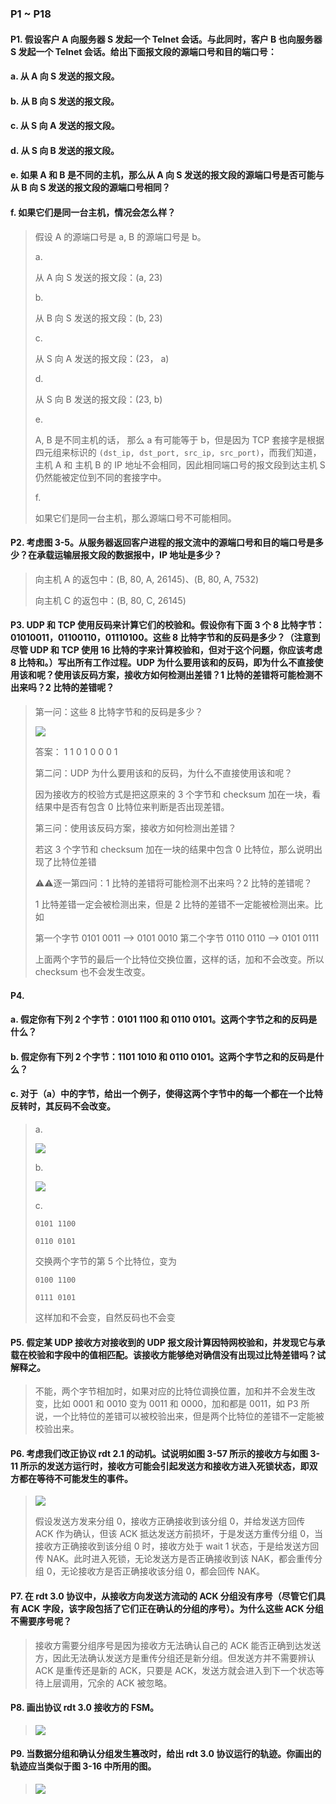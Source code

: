### P1 ~ P18

#### P1. 假设客户 A 向服务器 S 发起一个 Telnet 会话。与此同时，客户 B 也向服务器 S 发起一个 Telnet 会话。给出下面报文段的源端口号和目的端口号：
#### a. 从 A 向 S 发送的报文段。
#### b. 从 B 向 S 发送的报文段。
#### c. 从 S 向 A 发送的报文段。
#### d. 从 S 向 B 发送的报文段。
#### e. 如果 A 和 B 是不同的主机，那么从 A 向 S 发送的报文段的源端口号是否可能与从 B 向 S 发送的报文段的源端口号相同？
#### f. 如果它们是同一台主机，情况会怎么样？

> 假设 A 的源端口号是 a, B 的源端口号是 b。
> 
> a.
> 
> 从 A 向 S 发送的报文段：(a, 23) 
> 
> b.
> 
> 从 B 向 S 发送的报文段：(b, 23)
> 
> c.
> 
> 从 S 向 A 发送的报文段：(23， a)
> 
> d.
> 
> 从 S 向 B 发送的报文段：(23, b)
> 
> e.
> 
> A, B 是不同主机的话， 那么 a 有可能等于 b，但是因为 TCP 套接字是根据四元组来标识的 `(dst_ip, dst_port, src_ip, src_port)`，而我们知道，主机 A 和 主机 B 的 IP 地址不会相同，因此相同端口号的报文段到达主机 S 仍然能被定位到不同的套接字中。
> 
> f.
> 
> 如果它们是同一台主机，那么源端口号不可能相同。

#### P2. 考虑图 3-5。从服务器返回客户进程的报文流中的源端口号和目的端口号是多少？在承载运输层报文段的数据报中，IP 地址是多少？

> 向主机 A 的返包中：(B, 80, A, 26145)、(B, 80, A, 7532)
> 
> 向主机 C 的返包中：(B, 80, C, 26145)

#### P3. UDP 和 TCP 使用反码来计算它们的校验和。假设你有下面 3 个 8 比特字节：01010011，01100110，01110100。这些 8 比特字节和的反码是多少？（注意到尽管 UDP 和 TCP 使用 16 比特的字来计算校验和，但对于这个问题，你应该考虑 8 比特和。）写出所有工作过程。UDP 为什么要用该和的反码，即为什么不直接使用该和呢？使用该反码方案，接收方如何检测出差错？1 比特的差错将可能检测不出来吗？2 比特的差错呢？

> 第一问：这些 8 比特字节和的反码是多少？
> 
> ![](https://github.com/YangXiaoHei/Networking/blob/master/03%20运输层/images/p3.1.png)
> 
> 答案： 1 1 0 1  0 0 0 1
> 
> 第二问：UDP 为什么要用该和的反码，为什么不直接使用该和呢？
> 
> 因为接收方的校验方式是把这原来的 3 个字节和 checksum 加在一块，看结果中是否有包含 0 比特位来判断是否出现差错。
> 
> 第三问：使用该反码方案，接收方如何检测出差错？
> 
> 若这 3 个字节和 checksum 加在一块的结果中包含 0 比特位，那么说明出现了比特位差错
> 
> ⚠️⚠️逐一第四问：1 比特的差错将可能检测不出来吗？2 比特的差错呢？
> 
> 1 比特差错一定会被检测出来，但是 2 比特的差错不一定能被检测出来。比如 
> 
> 第一个字节 0101 0011 --> 0101 0010 
> 第二个字节 0110 0110 --> 0101 0111
> 
> 上面两个字节的最后一个比特位交换位置，这样的话，加和不会改变。所以 checksum 也不会发生改变。

#### P4. 
#### a. 假定你有下列 2 个字节：0101 1100 和 0110 0101。这两个字节之和的反码是什么？
#### b. 假定你有下列 2 个字节：1101 1010 和 0110 0101。这两个字节之和的反码是什么？
#### c. 对于（a）中的字节，给出一个例子，使得这两个字节中的每一个都在一个比特反转时，其反码不会改变。

> a.
> 
> ![](https://github.com/YangXiaoHei/Networking/blob/master/03%20运输层/images/p4.1.png)
> 
> b.
> 
> ![](https://github.com/YangXiaoHei/Networking/blob/master/03%20运输层/images/p4.2.png)
> 
> c.
> 
> `0101 1100`
> 
> `0110 0101`
> 
> 交换两个字节的第 5 个比特位，变为
> 
> `0100 1100`
> 
> `0111 0101`
> 
> 这样加和不会变，自然反码也不会变

#### P5. 假定某 UDP 接收方对接收到的 UDP 报文段计算因特网校验和，并发现它与承载在校验和字段中的值相匹配。该接收方能够绝对确信没有出现过比特差错吗？试解释之。

> 不能，两个字节相加时，如果对应的比特位调换位置，加和并不会发生改变，比如 0001 和 0010 变为 0011 和 0000，加和都是 0011，如 P3 所说，一个比特位的差错可以被校验出来，但是两个比特位的差错不一定能被校验出来。

#### P6. 考虑我们改正协议 rdt 2.1 的动机。试说明如图 3-57 所示的接收方与如图 3-11 所示的发送方运行时，接收方可能会引起发送方和接收方进入死锁状态，即双方都在等待不可能发生的事件。

> ![](https://github.com/YangXiaoHei/Networking/blob/master/03%20运输层/images/p6.png)
> 
> 假设发送方发来分组 0，接收方正确接收到该分组 0，并给发送方回传 ACK 作为确认，但该 ACK 抵达发送方前损坏，于是发送方重传分组 0，当接收方正确接收到该分组 0 时，接收方处于 wait 1 状态，于是给发送方回传 NAK。此时进入死锁，无论发送方是否正确接收到该 NAK，都会重传分组 0，无论接收方是否正确接收该分组 0，都会回传 NAK。

#### P7. 在 rdt 3.0 协议中，从接收方向发送方流动的 ACK 分组没有序号（尽管它们具有 ACK 字段，该字段包括了它们正在确认的分组的序号）。为什么这些 ACK 分组不需要序号呢？

> 接收方需要分组序号是因为接收方无法确认自己的 ACK 能否正确到达发送方，因此无法确认发送方是重传分组还是新分组。但发送方并不需要辨认 ACK 是重传还是新的 ACK，只要是 ACK，发送方就会进入到下一个状态等待上层调用，冗余的 ACK 被忽略。

#### P8. 画出协议 rdt 3.0 接收方的 FSM。

> ![](https://github.com/YangXiaoHei/Networking/blob/master/03%20运输层/images/p8.png)

#### P9. 当数据分组和确认分组发生篡改时，给出 rdt 3.0 协议运行的轨迹。你画出的轨迹应当类似于图 3-16 中所用的图。

> ![](https://github.com/YangXiaoHei/Networking/blob/master/03%20运输层/images/p9.png)

